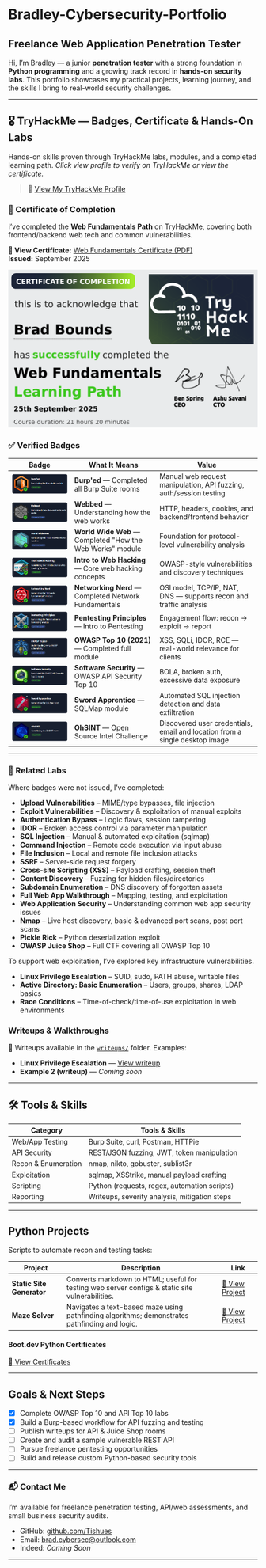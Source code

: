# Bradley-Cybersecurity-Portfolio
## Freelance Web Application Penetration Tester

Hi, I’m Bradley — a junior **penetration tester** with a strong foundation in **Python programming** and a growing track record in **hands-on security labs**. This portfolio showcases my practical projects, learning journey, and the skills I bring to real-world security challenges.

---
## 🎖️ TryHackMe — Badges, Certificate & Hands-On Labs

Hands-on skills proven through TryHackMe labs, modules, and a completed learning path. *Click view profile to verify on TryHackMe or view the certificate.*

> 🔗 [View My TryHackMe Profile](https://tryhackme.com/p/Tishues)

### 📜 Certificate of Completion

I’ve completed the **Web Fundamentals Path** on TryHackMe, covering both frontend/backend web tech and common vulnerabilities.

**🔗 View Certificate:** [Web Fundamentals Certificate (PDF)](https://tryhackme-certificates.s3-eu-west-1.amazonaws.com/THM-YGQINHZ2IA.pdf)  
**Issued:** September 2025 

![Certificate Thumbnail](/images/certificates/tryhackme-certifications/THM-WF-CERT-THUMBNAIL.png)

### ✅ Verified Badges

| Badge | What It Means | Value |
|---|---|---|
| [![Burp'ed](/images/badges/thm-burped.png)](/images/badges/thm-burped.png) | **Burp'ed** — Completed all Burp Suite rooms | Manual web request manipulation, API fuzzing, auth/session testing |
| [![Webbed](/images/badges/thm-webbed.png)](/images/badges/thm-webbed.png) | **Webbed** — Understanding how the web works | HTTP, headers, cookies, and backend/frontend behavior |
| [![World Wide Web](/images/badges/thm-world-wide-web.png)](/images/badges/thm-world-wide-web.png) | **World Wide Web** — Completed "How the Web Works" module | Foundation for protocol-level vulnerability analysis |
| [![Intro to Web Hacking](/images/badges/thm-intro-web-hacking.png)](/images/badges/thm-intro-web-hacking.png) | **Intro to Web Hacking** — Core web hacking concepts | OWASP-style vulnerabilities and discovery techniques |
| [![Networking Nerd](/images/badges/thm-networking-nerd.png)](/images/badges/thm-networking-nerd.png) | **Networking Nerd** — Completed Network Fundamentals | OSI model, TCP/IP, NAT, DNS — supports recon and traffic analysis |
| [![Pentesting Principles](/images/badges/thm-pentesting-principles.png)](/images/badges/thm-pentesting-principles.png) | **Pentesting Principles** — Intro to Pentesting | Engagement flow: recon → exploit → report |
| [![OWASP Top 10](/images/badges/thm-owasp-top-10.png)](/images/badges/thm-owasp-top-10.png) | **OWASP Top 10 (2021)** — Completed full module | XSS, SQLi, IDOR, RCE — real-world relevance for clients |
| [![Software Security](/images/badges/thm-software-security.png)](/images/badges/thm-software-security.png) | **Software Security** — OWASP API Security Top 10 | BOLA, broken auth, excessive data exposure |
| [![Sword Apprentice](/images/badges/thm-sword-apprentice.png)](/images/badges/thm-sword-apprentice.png) | **Sword Apprentice** — SQLMap module | Automated SQL injection detection and data exfiltration |
| [![OhSINT](/images/badges/thm-ohsint.png)](/images/badges/thm-ohsint.png) | **OhSINT** — Open Source Intel Challenge | Discovered user credentials, email and location from a single desktop image |

---

### 🧪 Related Labs
Where badges were not issued, I’ve completed:

- **Upload Vulnerabilities** – MIME/type bypasses, file injection  
- **Exploit Vulnerabilities** – Discovery & exploitation of manual exploits
- **Authentication Bypass** – Logic flaws, session tampering
- **IDOR** – Broken access control via parameter manipulation 
- **SQL Injection** – Manual & automated exploitation (sqlmap)
- **Command Injection** – Remote code execution via input abuse 
- **File Inclusion**  – Local and remote file inclusion attacks  
- **SSRF** – Server-side request forgery 
- **Cross-site Scripting (XSS)** – Payload crafting, session theft  
- **Content Discovery** – Fuzzing for hidden files/directories
- **Subdomain Enumeration** – DNS discovery of forgotten assets 
- **Full Web App Walkthrough** – Mapping, testing, and exploitation
- **Web Application Security** – Understanding common web app security issues
- **Nmap** – Live host discovery, basic & advanced port scans, post port scans
- **Pickle Rick** – Python deserialization exploit  
- **OWASP Juice Shop** – Full CTF covering all OWASP Top 10 

To support web exploitation, I’ve explored key infrastructure vulnerabilities.

- **Linux Privilege Escalation** – SUID, sudo, PATH abuse, writable files
- **Active Directory: Basic Enumeration** – Users, groups, shares, LDAP basics
- **Race Conditions** – Time-of-check/time-of-use exploitation in web environments

### Writeups & Walkthroughs
📂 Writeups available in the [`writeups/`](/writeups) folder. Examples:

- **Linux Privilege Escalation** — [View writeup](writeups/linux-privilege-escalation/README.md)
- **Example 2 (writeup)** — _Coming soon_

---

## 🛠️ Tools & Skills

| Category | Tools & Skills |
|---------|----------------|
| Web/App Testing | Burp Suite, curl, Postman, HTTPie |
| API Security | REST/JSON fuzzing, JWT, token manipulation |
| Recon & Enumeration | nmap, nikto, gobuster, sublist3r |
| Exploitation | sqlmap, XSStrike, manual payload crafting |
| Scripting | Python (requests, regex, automation scripts) |
| Reporting | Writeups, severity analysis, mitigation steps |

---

## Python Projects
Scripts to automate recon and testing tasks:

| Project                  | Description | Link |
|--------------------------|-------------|------|
| **Static Site Generator**| Converts markdown to HTML; useful for testing web server configs & static site vulnerabilities. |  [🔗 View Project](https://github.com/Tishues/static_site_generator) |
| **Maze Solver**          | Navigates a text-based maze using pathfinding algorithms; demonstrates pathfinding and logic. | [🔗 View Project](https://github.com/Tishues/Maze-Solver) |

#### Boot.dev Python Certificates
[🔗 View Certificates](/images/certificates/bootdev-certifications/README.md)

---

## Goals & Next Steps
  
- [x] Complete OWASP Top 10 and API Top 10 labs
- [x] Build a Burp-based workflow for API fuzzing and testing
- [ ] Publish writeups for API & Juice Shop rooms
- [ ] Create and audit a sample vulnerable REST API
- [ ] Pursue freelance pentesting opportunities
- [ ] Build and release custom Python-based security tools

---

### 📬 Contact Me
I’m available for freelance penetration testing, API/web assessments, and small business security audits.

- GitHub: [github.com/Tishues](https://github.com/Tishues)  
- Email: [brad.cybersec@outlook.com](mailto:brad.cybersec@outlook.com)
- Indeed: _Coming Soon_

---
